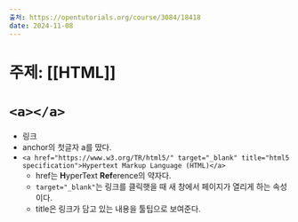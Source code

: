 ```yaml
---
출처: https://opentutorials.org/course/3084/18418
date: 2024-11-08
---
```

# 주제: [[HTML]]
# `<a></a>`
- 링크
- anchor의 첫글자 a를 땄다.
- `<a href="https://www.w3.org/TR/html5/" target="_blank" title="html5 specification">Hypertext Markup Language (HTML)</a>`
	- href는 <strong>H</strong>yperText <strong>Ref</strong>erence의 약자다.
	- `target="_blank"`는 링크를 클릭햇을 때 새 창에서 페이지가 열리게 하는 속성이다.
	- title은 링크가 담고 있는 내용을 툴팁으로 보여준다.